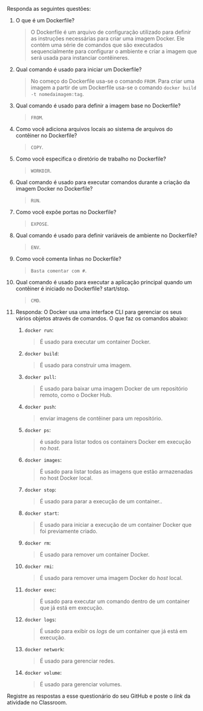 Responda as seguintes questões:


1. O que é um Dockerfile?

   > O Dockerfile é um arquivo de configuração utilizado para definir as instruções necessárias para criar uma imagem Docker. Ele contém uma série de comandos que são executados sequencialmente para configurar o ambiente e criar a imagem que será usada para instanciar contêineres.

2. Qual comando é usado para iniciar um Dockerfile?

   > No começo do Dockerfile usa-se o comando `FROM`. Para criar uma imagem a partir de um Dockerfile usa-se o comando `docker build -t nomedaimagem:tag`.

3. Qual comando é usado para definir a imagem base no Dockerfile?

   > `FROM`.

4. Como você adiciona arquivos locais ao sistema de arquivos do contêiner no Dockerfile?

   > `COPY`.

5. Como você especifica o diretório de trabalho no Dockerfile?

   > `WORKDIR`.

6. Qual comando é usado para executar comandos durante a criação da imagem Docker no Dockerfile?

   > `RUN`.

7. Como você expõe portas no Dockerfile?

   > `EXPOSE`.

8. Qual comando é usado para definir variáveis de ambiente no Dockerfile?

   > `ENV`.

9. Como você comenta linhas no Dockerfile?

   > `Basta comentar com #`.

10. Qual comando é usado para executar a aplicação principal quando um contêiner é iniciado no Dockerfile? start/stop.

    > `CMD`.

11. Responda: O Docker usa uma interface CLI para gerenciar os seus vários objetos através de comandos. O que faz os comandos abaixo:  
    1. `docker run`:

       > É usado para executar um container Docker.

    2. `docker build`:

       > É usado para construir uma imagem.

    3. `docker pull`:

       > É usado para baixar uma imagem Docker de um repositório remoto, como o Docker Hub.

    4. `docker push`:

       > enviar imagens de contêiner para um repositório.

    5. `docker ps`:

       > é usado para listar todos os containers Docker em execução no *host*.

    6. `docker images`:

       > É usado para listar todas as imagens que estão armazenadas no host Docker local.

    7. `docker stop`:

       > É usado para parar a execução de um container..

    8. `docker start`:

       > É usado para iniciar a execução de um container Docker que foi previamente criado.

    9. `docker rm`:

       > É usado para remover um container Docker.

    10. `docker rmi`:

        > É usado para remover uma imagem Docker do *host* local.

    11. `docker exec`:

        > É usado para executar um comando dentro de um container que já está em execução.

    12. `docker logs`:

        > É usado para exibir os *logs* de um container que já está em execução.

    13. `docker network`:

        > É usado para gerenciar redes. 

    14. `docker volume`:
   
        > É usado para gerenciar volumes.


Registre as respostas a esse questionário do seu GitHub e poste o *link* da atividade no Classroom.
